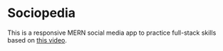 # Sociopedia
This is a responsive MERN social media app to practice full-stack skills based on [this video](https://youtu.be/K8YELRmUb5o).
